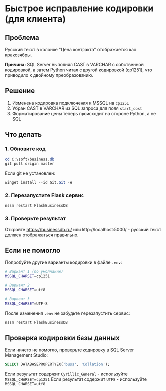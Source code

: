 # Быстрое исправление кодировки (для клиента)

## Проблема
Русский текст в колонке "Цена контракта" отображается как кракозябры.

**Причина:** SQL Server выполнял CAST в VARCHAR с собственной кодировкой, а затем Python читал с другой кодировкой (cp1251), что приводило к двойному преобразованию.

## Решение
1. Изменена кодировка подключения к MSSQL на `cp1251`
2. Убран CAST в VARCHAR из SQL запроса для поля `start_cost`
3. Форматирование цены теперь происходит на стороне Python, а не SQL

## Что делать

### 1. Обновите код

```powershell
cd C:\soft\business.db
git pull origin master
```

Если git не установлен:
```powershell
winget install --id Git.Git -e
```

### 2. Перезапустите Flask сервис

```powershell
nssm restart FlaskBusinessDB
```

### 3. Проверьте результат

Откройте https://businessdb.ru/ или http://localhost:5000/ - русский текст должен отображаться правильно.

## Если не помогло

Попробуйте другие варианты кодировки в файле `.env`:

```bash
# Вариант 1 (по умолчанию)
MSSQL_CHARSET=cp1251

# Вариант 2
MSSQL_CHARSET=utf8

# Вариант 3
MSSQL_CHARSET=UTF-8
```

После изменения `.env` не забудьте перезапустить сервис:
```powershell
nssm restart FlaskBusinessDB
```

## Проверка кодировки базы данных

Если ничего не помогло, проверьте кодировку в SQL Server Management Studio:

```sql
SELECT DATABASEPROPERTYEX('buss', 'Collation');
```

Если результат содержит `Cyrillic_General` - используйте `MSSQL_CHARSET=cp1251`
Если результат содержит `UTF8` - используйте `MSSQL_CHARSET=utf8`
